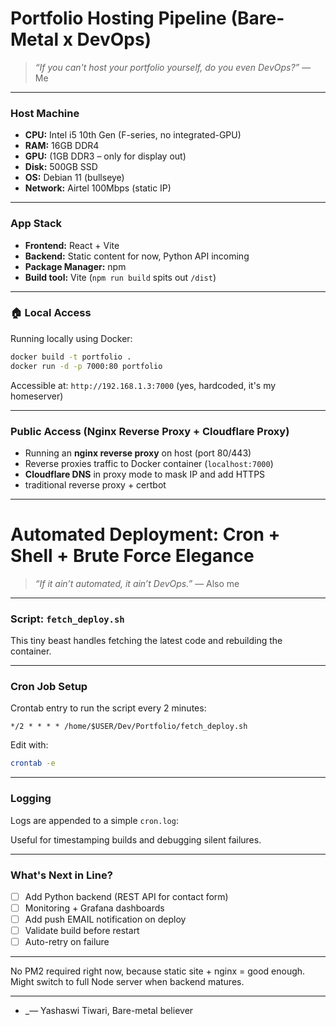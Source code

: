 #  Portfolio Hosting Pipeline (Bare-Metal x DevOps)

> _“If you can't host your portfolio yourself, do you even DevOps?”_ — Me

---

###  Host Machine

- **CPU:** Intel i5 10th Gen (F-series, no integrated-GPU)
- **RAM:** 16GB DDR4
- **GPU:** (1GB DDR3 – only for display out)
- **Disk:** 500GB SSD
- **OS:** Debian 11 (bullseye)
- **Network:** Airtel 100Mbps (static IP)

---

###  App Stack

- **Frontend:** React + Vite  
- **Backend:** Static content for now, Python API incoming  
- **Package Manager:** npm  
- **Build tool:** Vite (`npm run build` spits out `/dist`)  

---

### 🏠 Local Access

Running locally using Docker:

```bash
docker build -t portfolio .
docker run -d -p 7000:80 portfolio
```

Accessible at: `http://192.168.1.3:7000` (yes, hardcoded, it's my homeserver)

---

###  Public Access (Nginx Reverse Proxy + Cloudflare Proxy)

- Running an **nginx reverse proxy** on host (port 80/443)
- Reverse proxies traffic to Docker container (`localhost:7000`)
- **Cloudflare DNS** in proxy mode to mask IP and add HTTPS
- traditional reverse proxy + certbot


---


# Automated Deployment: Cron + Shell + Brute Force Elegance

> _“If it ain’t automated, it ain’t DevOps.”_ — Also me

---

### Script: `fetch_deploy.sh`

This tiny beast handles fetching the latest code and rebuilding the container.

---

###  Cron Job Setup

Crontab entry to run the script every 2 minutes:

```cron
*/2 * * * * /home/$USER/Dev/Portfolio/fetch_deploy.sh
```

Edit with:
```bash
crontab -e
```

---

### Logging

Logs are appended to a simple `cron.log`:

Useful for timestamping builds and debugging silent failures.

---


###  What's Next in Line?

- [ ] Add Python backend (REST API for contact form)
- [ ] Monitoring + Grafana dashboards
- [ ] Add push EMAIL notification on deploy
- [ ] Validate build before restart
- [ ] Auto-retry on failure

---

No PM2 required right now, because static site + nginx = good enough. Might switch to full Node server when backend matures.

---

- _— Yashaswi Tiwari, Bare-metal believer